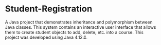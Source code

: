 # Student-Registration
A Java project that demonstrates inheritance and polymorphism between Java classes. This system contains an interactive user interface that allows them to create student objects to add, delete, etc. into a course. This project was developed using Java 4.12.0.
